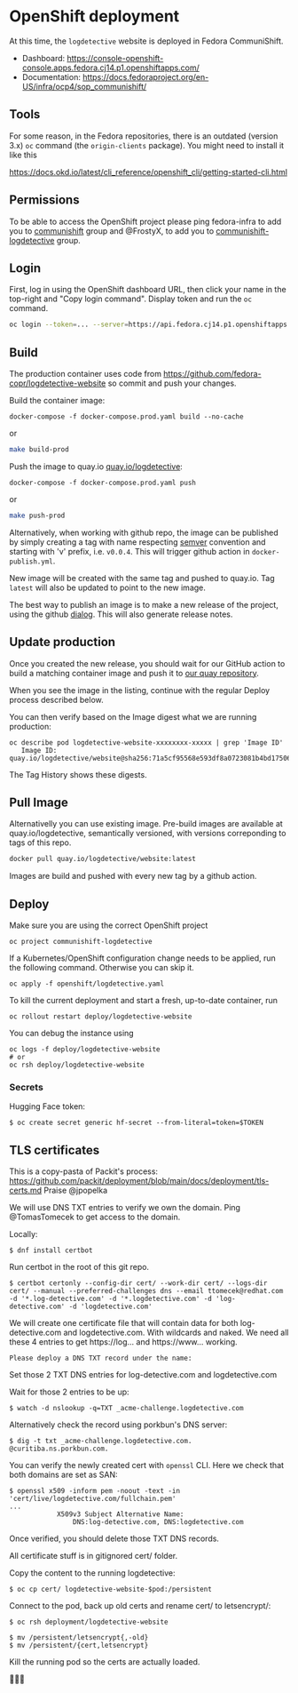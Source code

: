 # OpenShift deployment

At this time, the `logdetective` website is deployed in Fedora
CommuniShift.

- Dashboard: https://console-openshift-console.apps.fedora.cj14.p1.openshiftapps.com/
- Documentation: https://docs.fedoraproject.org/en-US/infra/ocp4/sop_communishift/

## Tools

For some reason, in the Fedora repositories, there is an outdated
(version 3.x) `oc` command (the `origin-clients` package). You might
need to install it like this

https://docs.okd.io/latest/cli_reference/openshift_cli/getting-started-cli.html

## Permissions

To be able to access the OpenShift project please ping fedora-infra to
add you to [communishift][group1] group and @FrostyX, to add you to
[communishift-logdetective][group2] group.

## Login

First, log in using the OpenShift dashboard URL, then click your name
in the top-right and "Copy login command". Display token and run the
`oc` command.

```bash
oc login --token=... --server=https://api.fedora.cj14.p1.openshiftapps.com:6443
```

## Build

The production container uses code from
https://github.com/fedora-copr/logdetective-website
so commit and push your changes.

Build the container image:

```
docker-compose -f docker-compose.prod.yaml build --no-cache
```

or

```bash
make build-prod
```

Push the image to quay.io
[quay.io/logdetective][quay-organization]:

```
docker-compose -f docker-compose.prod.yaml push
```

or

```bash
make push-prod
```

Alternatively, when working with github repo, the image can be published
by simply creating a tag with name respecting [semver](https://semver.org/) convention
and starting with 'v' prefix, i.e. `v0.0.4`.
This will trigger github action in `docker-publish.yml`.

New image will be created with the same tag and pushed to quay.io.
Tag `latest` will also be updated to point to the new image.

The best way to publish an image is to make a new release of the project,
using the github [dialog](https://docs.github.com/en/repositories/releasing-projects-on-github/managing-releases-in-a-repository#creating-a-release).
This will also generate release notes.

## Update production

Once you created the new release, you should wait for our GitHub action to
build a matching container image and push it to [our quay
repository](https://quay.io/repository/logdetective/website?tab=history).

When you see the image in the listing, continue with the regular Deploy process
described below.

You can then verify based on the Image digest what we are running production:
```
oc describe pod logdetective-website-xxxxxxxx-xxxxx | grep 'Image ID'
   Image ID:       quay.io/logdetective/website@sha256:71a5cf95568e593df8a0723081b4bd17506d2236bdb431d9149f00337add3376
```

The Tag History shows these digests.

## Pull Image

Alternativelly you can use existing image.
Pre-build images are available at quay.io/logdetective, semantically versioned,
with versions correponding to tags of this repo.

```bash
docker pull quay.io/logdetective/website:latest
```

Images are build and pushed with every new tag by a github action.


## Deploy

Make sure you are using the correct OpenShift project

```
oc project communishift-logdetective
```

If a Kubernetes/OpenShift configuration change needs to be applied,
run the following command. Otherwise you can skip it.

```
oc apply -f openshift/logdetective.yaml
```

To kill the current deployment and start a fresh, up-to-date
container, run

```
oc rollout restart deploy/logdetective-website
```

You can debug the instance using

```
oc logs -f deploy/logdetective-website
# or
oc rsh deploy/logdetective-website
```

[quay-organization]: https://quay.io/repository/logdetective/website
[group1]: https://accounts.fedoraproject.org/group/communishift/
[group2]: https://accounts.fedoraproject.org/group/communishift-logdetective/


### Secrets

Hugging Face token:
```
$ oc create secret generic hf-secret --from-literal=token=$TOKEN
```


## TLS certificates

This is a copy-pasta of Packit's process: https://github.com/packit/deployment/blob/main/docs/deployment/tls-certs.md
Praise @jpopelka

We will use DNS TXT entries to verify we own the domain. Ping @TomasTomecek to get access to the domain.

Locally:
```
$ dnf install certbot
```

Run certbot in the root of this git repo.
```
$ certbot certonly --config-dir cert/ --work-dir cert/ --logs-dir cert/ --manual --preferred-challenges dns --email ttomecek@redhat.com -d '*.log-detective.com' -d '*.logdetective.com' -d 'log-detective.com' -d 'logdetective.com'
```

We will create one certificate file that will contain data for both
log-detective.com and logdetective.com. With wildcards and naked. We need all
these 4 entries to get https://log... and https://www... working.
```
Please deploy a DNS TXT record under the name:
```

Set those 2 TXT DNS entries for log-detective.com and logdetective.com

Wait for those 2 entries to be up:
```
$ watch -d nslookup -q=TXT _acme-challenge.logdetective.com
```

Alternatively check the record using porkbun's DNS server:
```
$ dig -t txt _acme-challenge.logdetective.com. @curitiba.ns.porkbun.com.
```

You can verify the newly created cert with `openssl` CLI. Here we check that both domains are set as SAN:
```
$ openssl x509 -inform pem -noout -text -in 'cert/live/logdetective.com/fullchain.pem'
...
            X509v3 Subject Alternative Name:
                DNS:log-detective.com, DNS:logdetective.com
```

Once verified, you should delete those TXT DNS records.

All certificate stuff is in gitignored cert/ folder.

Copy the content to the running logdetective:
```
$ oc cp cert/ logdetective-website-$pod:/persistent
```

Connect to the pod, back up old certs and rename cert/ to letsencrypt/:
```
$ oc rsh deployment/logdetective-website

$ mv /persistent/letsencrypt{,-old}
$ mv /persistent/{cert,letsencrypt}
```

Kill the running pod so the certs are actually loaded.

🎉🎉🎉
